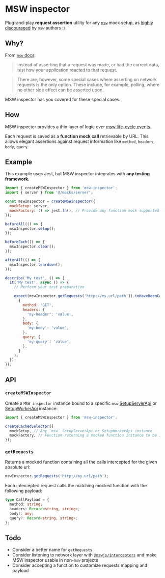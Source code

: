 # MSW inspector

Plug-and-play **request assertion** utility for any [`msw`][msw] mock setup, as [highly discouraged][msw-docs-request-assertions] by `msw` authors :)

## Why?

From [`msw` docs][msw-docs-request-assertions]:

> Instead of asserting that a request was made, or had the correct data, test how your application reacted to that request.

> There are, however, some special cases where asserting on network requests is the only option. These include, for example, polling, where no other side effect can be asserted upon.

MSW inspector has you covered for these special cases.

## How

MSW inspector provides a thin layer of logic over [msw life-cycle events][msw-docs-life-cycle-events].

Each request is saved as a **function mock call** retrievable by URL. This allows elegant assertions against request information like `method`, `headers`, `body`, `query`.

## Example

This example uses Jest, but MSW inspector integrates with **any testing framework**.

```js
import { createMSWInspector } from 'msw-inspector';
import { server } from '@/mocks/server';

const mswInspector = createMSWInspector({
  mockSetup: server,
  mockFactory: () => jest.fn(), // Provide any function mock supported by your testing library
});

beforeAll(() => {
  mswInspector.setup();
});

beforeEach(() => {
  mswInspector.clear();
});

afterAll(() => {
  mswInspector.teardown();
});

describe('My test', () => {
  it('My test', async () => {
    // Perform your test preparation

    expect(mswInspector.getRequests('http://my.url/path')).toHaveBeenCalledWith(
      {
        method: 'GET',
        headers: {
          'my-header': 'value',
        },
        body: {
          'my-body': 'value',
        },
        query: {
          'my-query': 'value',
        },
      }
    );
  });
});
```

## API

### `createMSWInspector`

Create a `MSW inspector` instance bound to a specific `msw` [SetupServerApi][msw-docs-setup-server] or [SetupWorkerApi][msw-docs-setup-worker] instance:

```ts
import { createMSWInspector } from 'msw-inspector';

createCachedSelector({
  mockSetup, // Any `msw` SetupServerApi or SetupWorkerApi instance
  mockFactory, // Function returning a mocked function instance to be inspected in your tests
});
```

### `getRequests`

Returns a mocked function containing all the calls intercepted for the given absolute url:

```ts
mswInspector.getRequests('http://my.url/path');
```

Each intercepted request calls the matching mocked function with the following payload:

```ts
type CallPayload = {
  method: string;
  headers: Record<string, string>;
  body?: any;
  query?: Record<string, string>;
};
```

## Todo

- Consider a better name for `getRequests`
- Consider listening to network layer with [`@mswjs/interceptors`](https://github.com/mswjs/interceptors) and make MSW inspector usable in non-`msw` projects
- Consider accepting a function to customize requests mapping and payload

[msw]: https://mswjs.io
[msw-docs-life-cycle-events]: https://mswjs.io/docs/extensions/life-cycle-events
[msw-docs-request-assertions]: https://mswjs.io/docs/recipes/request-assertions
[msw-docs-setup-server]: https://mswjs.io/docs/api/setup-server
[msw-docs-setup-worker]: https://mswjs.io/docs/api/setup-worker
